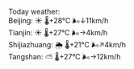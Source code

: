 Today weather:  
Beijing: ☀️   🌡️+28°C 🌬️↓11km/h  
Tianjin: ☀️   🌡️+27°C 🌬️→4km/h  
Shijiazhuang: 🌦   🌡️+21°C 🌬️↗4km/h  
Tangshan: ⛅️  🌡️+27°C 🌬️→12km/h  
